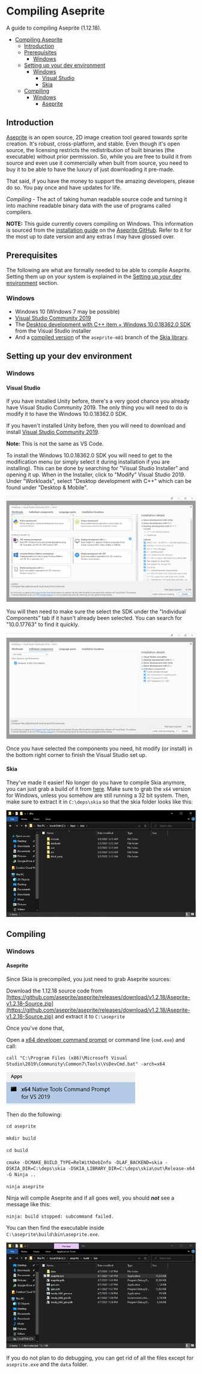 # Compiling Aseprite

A guide to compiling Aseprite (1.12.18).

- [Compiling Aseprite](#compiling-aseprite)
  - [Introduction](#introduction)
  - [Prerequisites](#prerequisites)
    - [Windows](#windows)
  - [Setting up your dev environment](#setting-up-your-dev-environment)
    - [Windows](#windows-1)
      - [Visual Studio](#visual-studio)
      - [Skia](#skia)
  - [Compiling](#compiling)
    - [Windows](#windows-2)
      - [Aseprite](#aseprite)

## Introduction

[Aseprite](https://aseprite.org/) is an open source, 2D image creation tool geared towards sprite creation. It's robust, cross-platform, and stable. Even though it's open source, the licensing restricts the redistribution of built binaries (the executable) without prior permission. So, while you are free to build it from source and even use it commercially when built from source, you need to buy it to be able to have the luxury of just downloading it pre-made.

That said, if you have the money to support the amazing developers, please do so. You pay once and have updates for life.

*Compiling* - The act of taking human readable source code and turning it into machine readable binary data with the use of programs called compilers.

**NOTE:** This guide currently covers compiling on Windows. This information is sourced from the [installation guide](https://github.com/aseprite/aseprite/blob/master/INSTALL.md) on the [Aseprite GitHub](https://github.com/aseprite/aseprite). Refer to it for the most up to date version and any extras I may have glossed over. 

## Prerequisites

The following are what are formally needed to be able to compile Aseprite. Setting them up on your system is explained in the [Setting up your dev environment](#setting-up-your-dev-environment) section.

### Windows

- Windows 10 (Windows 7 may be possible)
- [Visual Studio Community 2019](https://visualstudio.microsoft.com/downloads/)
- The [Desktop development with C++ item + Windows 10.0.18362.0 SDK](https://imgur.com/a/7zs51IT) from the Visual Studio installer
- And a [compiled version](https://github.com/aseprite/skia/releases) of the `aseprite-m81` branch of the [Skia library](https://github.com/aseprite/skia#readme).

## Setting up your dev environment

### Windows

#### Visual Studio

If you have installed Unity before, there's a very good chance you already have Visual Studio Community 2019. The only thing you will need to do is modify it to have the Windows 10.0.18362.0 SDK.

If you haven't installed Unity before, then you will need to download and install [Visual Studio Community 2019](https://visualstudio.microsoft.com/downloads/).

**Note:** This is not the same as VS Code.

To install the Windows 10.0.18362.0 SDK you will need to get to the modification menu (or simply select it during installation if you are installing). This can be done by searching for "Visual Studio Installer" and opening it up. When in the Installer, click to "Modify" Visual Studio 2019. Under "Workloads", select "Desktop development with C++" which can be found under "Desktop & Mobile".

![Windows 10 Visual Studio C++ Option](img/windows_vs_cpp_opt.png)

You will then need to make sure the select the SDK under the "Individual Components" tab if it hasn't already been selected. You can search for "10.0.17763" to find it quickly.

![Windows 10 Visual Studio SDK Option](img/windows_vs_sdk_opt.png)

Once you have selected the components you need, hit modify (or install) in the bottom right corner to finish the Visual Studio set up.

#### Skia

They've made it easier! No longer do you have to compile Skia anymore, you can just grab a build of it from [here](https://github.com/aseprite/skia/releases). Make sure to grab the `x64` version for Windows, unless you somehow are still running a 32 bit system. Then, make sure to extract it in `C:\deps\skia` so that the skia folder looks like this:

![Windows 10 Skia Directory Structure](img/windows_skia_contents.png)

## Compiling

### Windows

#### Aseprite

Since Skia is precompiled, you just need to grab Aseprite sources:

Download the 1.12.18 source code from [https://github.com/aseprite/aseprite/releases/download/v1.2.18/Aseprite-v1.2.18-Source.zip](https://github.com/aseprite/aseprite/releases/download/v1.2.18/Aseprite-v1.2.18-Source.zip) and extract it to `C:\aseprite`

Once you've done that,

Open a [x64 developer command prompt](https://docs.microsoft.com/en-us/dotnet/framework/tools/developer-command-prompt-for-vs)
or command line (`cmd.exe`) and call:

```
call "C:\Program Files (x86)\Microsoft Visual Studio\2019\Community\Common7\Tools\VsDevCmd.bat" -arch=x64
```

![Windows Developer Console x64](img/windows_developer_console_x64.png)

Then do the following:

```
cd aseprite

mkdir build

cd build

cmake -DCMAKE_BUILD_TYPE=RelWithDebInfo -DLAF_BACKEND=skia -DSKIA_DIR=C:\deps\skia -DSKIA_LIBRARY_DIR=C:\deps\skia\out\Release-x64 -G Ninja ..

ninja aseprite
```

Ninja will compile Aseprite and if all goes well, you should ***not*** see a message like this:

`ninja: build stopped: subcommand failed.`

You can then find the executable inside `C:\aseprite\build\bin\aseprite.exe`.

![Windows Aseprite Build Bin](img/windows_build_success_aseprite_bin.png)

If you do not plan to do debugging, you can get rid of all the files except for `aseprite.exe` and the `data` folder.
